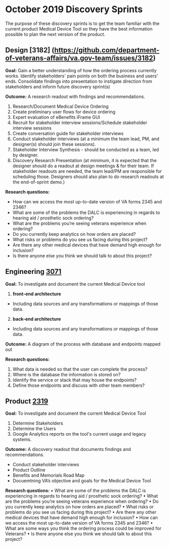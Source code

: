 # October 2019 Discovery Sprints
The purpose of these discovery sprints is to get the team familiar with the current product Medical Device Tool so they have the best information possible to plan the next version of the product.

## Design [3182] (https://github.com/department-of-veterans-affairs/va.gov-team/issues/3182)
**Goal:** Gain a better understanding of how the ordering process currently works. Identify stakeholders' pain points on both the business and users' ends. Consolidate findings into presentation to instigate direction from stakeholders and inform future discovery sprint(s)

**Outcome:** A research readout with findings and recommendations.
1. Research/Document Medical Device Ordering
2. Create preliminary user flows for device ordering
3. Expert evaluation of eBenefits iFrame GUI
4. Recruit for stakeholder interview sessions/Schedule stakeholder interview sessions
5. Create conversation guide for stakeholder interviews
6. Conduct stakeholder interviews (at a minimum the team lead, PM, and designer(s) should join these sessions).
7. Stakeholder Interview Synthesis - should be conducted as a team, led by designer.
8. Discovery Research Presentation (at minimum, it is expected that the designer should do a readout at design meetings & for their team. If stakeholder readouts are needed, the team lead/PM are responsible for scheduling those. Designers should also plan to do research readouts at the end-of-sprint demo.)

**Research questions:**
- How can we access the most up-to-date version of VA forms 2345 and 2346?   
- What are some of the problems the DALC is experiencing in regards to hearing aid / prosthetic sock ordering? 
- What are the problems you’re seeing veterans experience when ordering? 
- Do you currently keep analytics on how orders are placed? 
- What risks or problems do you see us facing during this project?
- Are there any other medical devices that have demand high enough for inclusion? 
- Is there anyone else you think we should talk to about this project? 


## Engineering [3071]( https://github.com/department-of-veterans-affairs/va.gov-team/issues/3071)
**Goal:** To investigate and document the current Medical Device tool 
1. **front-end architecture**
- Including data sources and any transformations or mappings of those data.

2. **back-end architecture** 
- Including data sources and any transformations or mappings of those data.


**Outcome:**
 A diagram of the process with database and endpoints mapped out

**Research questions:**
1. What data is needed so that the user can complete the process?
2. Where is the database the information is stored on?
3. Identify the service or stack that may house the endpoints?
4. Define those endpoints and discuss with other team members?

## Product [2319](https://app.zenhub.com/workspaces/vft-59c95ae5fda7577a9b3184f8/issues/department-of-veterans-affairs/va.gov-team/2319)
**Goal:** To investigate and document the current Medical Device Tool
1. Determine Stakeholders 
2. Determine the Users
3. Google Analytics reports on the tool's current usage and legacy systems.

**Outcome:** A discovery readout that documents findings and recommendations.
- Conduct stakeholder interviews
- Product Outline
- Benefits and Memorials Road Map
- Docuemtning VA’s objective and goals for the Medical Device Tool

**Research questions:**
•	What are some of the problems the DALC is experiencing in regards to hearing aid / prosthetic sock ordering? 
•	What are the problems you’re seeing veterans experience when ordering? 
•	Do you currently keep analytics on how orders are placed? 
•	What risks or problems do you see us facing during this project? 
•	Are there any other medical devices that have demand high enough for inclusion? 
•	How can we access the most up-to-date version of VA forms 2345 and 2346? 
•	What are some ways you think the ordering process could be improved for Veterans? 
•	Is there anyone else you think we should talk to about this project? 

